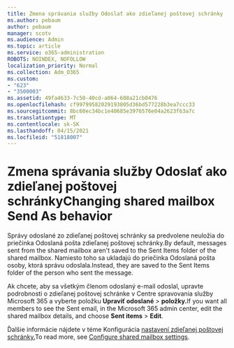 ```yaml
---
title: Zmena správania služby Odoslať ako zdieľanej poštovej schránky
ms.author: pebaum
author: pebaum
manager: scotv
ms.audience: Admin
ms.topic: article
ms.service: o365-administration
ROBOTS: NOINDEX, NOFOLLOW
localization_priority: Normal
ms.collection: Adm_O365
ms.custom:
- "623"
- "3500003"
ms.assetid: 49fa4633-7c50-40cd-a064-608a21cb0476
ms.openlocfilehash: cf99799582029193805d36bd577228b3ea7ccc33
ms.sourcegitcommit: 8bc60ec34bc1e40685e3976576e04a2623f63a7c
ms.translationtype: MT
ms.contentlocale: sk-SK
ms.lasthandoff: 04/15/2021
ms.locfileid: "51818007"
---
```

# <a name="changing-shared-mailbox-send-as-behavior"></a><span data-ttu-id="ab9ff-102">Zmena správania služby Odoslať ako zdieľanej poštovej schránky</span><span class="sxs-lookup"><span data-stu-id="ab9ff-102">Changing shared mailbox Send As behavior</span></span>

<span data-ttu-id="ab9ff-103">Správy odoslané zo zdieľanej poštovej schránky sa predvolene neuložia do priečinka Odoslaná pošta zdieľanej poštovej schránky.</span><span class="sxs-lookup"><span data-stu-id="ab9ff-103">By default, messages sent from the shared mailbox aren't saved to the Sent Items folder of the shared mailbox.</span></span> <span data-ttu-id="ab9ff-104">Namiesto toho sa ukladajú do priečinka Odoslaná pošta osoby, ktorá správu odoslala.</span><span class="sxs-lookup"><span data-stu-id="ab9ff-104">Instead, they are saved to the Sent Items folder of the person who sent the message.</span></span>
  
<span data-ttu-id="ab9ff-105">Ak chcete, aby sa všetkým členom odoslaný e-mail odoslal, upravte podrobnosti o zdieľanej poštovej schránke v Centre spravovania služby Microsoft 365 a vyberte položku **Upraviť odoslané** \> **položky.**</span><span class="sxs-lookup"><span data-stu-id="ab9ff-105">If you want all members to see the Sent email, in the Microsoft 365 admin center, edit the shared mailbox details, and choose **Sent items** \> **Edit**.</span></span>
  
<span data-ttu-id="ab9ff-106">Ďalšie informácie nájdete v téme Konfigurácia [nastavení zdieľanej poštovej schránky.](https://docs.microsoft.com/microsoft-365/admin/email/configure-a-shared-mailbox#allow-everyone-to-see-the-sent-email-the-replies)</span><span class="sxs-lookup"><span data-stu-id="ab9ff-106">To read more, see [Configure shared mailbox settings](https://docs.microsoft.com/microsoft-365/admin/email/configure-a-shared-mailbox#allow-everyone-to-see-the-sent-email-the-replies).</span></span>
  